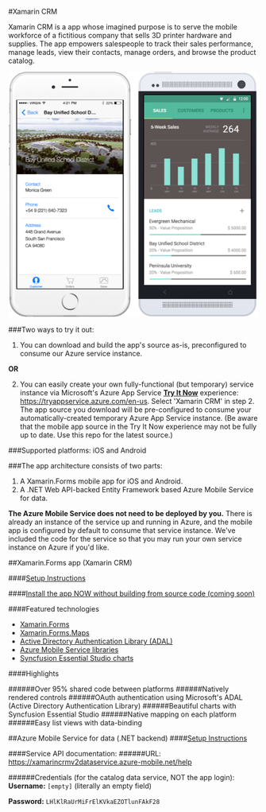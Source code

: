 #Xamarin CRM

Xamarin CRM is a app whose imagined purpose is to serve the mobile workforce of a fictitious company that sells 3D printer hardware and supplies. The app empowers salespeople to track their sales performance, manage leads, view their contacts, manage orders, and browse the product catalog.

![](Preview.png)

###Two ways to try it out:
1) You can download and build the app's source as-is, preconfigured to consume our Azure service instance. 

__OR__ 

2) You can easily create your own fully-functional (but temporary) service instance via Microsoft's Azure App Service [__Try It Now__](https://tryappservice.azure.com/en-us) experience: https://tryappservice.azure.com/en-us. Select 'Xamarin CRM' in step 2. The app source you download will be pre-configured to consume your automatically-created temporary Azure App Service instance. (Be aware that the mobile app source in the Try It Now experience may not be fully up to date. Use this repo for the latest source.)

###Supported platforms: iOS and Android

###The app architecture consists of two parts:
  1. A Xamarin.Forms mobile app for iOS and Android.
  2. A .NET Web API-backed Entity Framework based Azure Mobile Service for data.

**The Azure Mobile Service does not need to be deployed by you.** There is already an instance of the service up and running in Azure, and the mobile app is configured by default to consume that service instance. We've included the code for the service so that you may run your own service instance on Azure if you'd like.

##Xamarin.Forms app (Xamarin CRM)

####[Setup Instructions](https://github.com/xamarin/app-crm/wiki/Setup-Xamarin-CRM-app)

####[Install the app NOW without building from source code (coming soon)](https://github.com/xamarin/app-crm/wiki/Install-the-app-NOW-without-building-from-source-code)

####Featured technologies
* [Xamarin.Forms](http://xamarin.com/forms)
* [Xamarin.Forms.Maps](https://developer.xamarin.com/guides/cross-platform/xamarin-forms/user-interface/map)
* [Active Directory Authentication Library (ADAL)](https://blog.xamarin.com/put-adal-xamarin.forms)
* [Azure Mobile Service libraries](https://azure.microsoft.com/en-us/documentation/services/mobile-services)
* [Syncfusion Essential Studio charts](http://www.syncfusion.com/products/xamarin)

####Highlights

######Over 95% shared code between platforms
######Natively rendered controls
######OAuth authentication using Microsoft's ADAL (Active Directory Authentication Library)
######Beautiful charts with Syncfusion Essential Studio
######Native mapping on each platform
######Easy list views with data-binding

##Azure Mobile Service for data (.NET backend)
####[Setup Instructions](https://github.com/xamarin/app-crm/wiki/Setup-Xamarin-CRM-Azure-Mobile-Service-for-backend-data)

####Service API documentation:
######URL: https://xamarincrmv2dataservice.azure-mobile.net/help

######Credentials (for the catalog data service, NOT the app login):
**Username:** `[empty]` (literally an empty field)

**Password:** `LHlKlRaUrMiFrElKVkaEZOTlunFAkF28`
